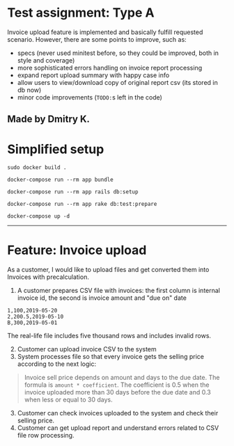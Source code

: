# Test assignment: Type A

Invoice upload feature is implemented and basically fulfill requested scenario.
However, there are some points to improve, such as:
  - specs (never used minitest before, so they could be improved, both in style and coverage)
  - more sophisticated errors handling on invoice report processing
  - expand report upload summary with happy case info
  - allow users to view/download copy of original report csv (its stored in db now)
  - minor code improvements (`TODO:`s left in the code)


Made by Dmitry K.
-----------------------------------------

# Simplified setup

```
sudo docker build .

docker-compose run --rm app bundle

docker-compose run --rm app rails db:setup

docker-compose run --rm app rake db:test:prepare

docker-compose up -d
```

--------------------------------------------

# Feature: Invoice upload

As a customer, I would like to upload files and get converted them into Invoices with precalculation.

1. A customer prepares CSV file with invoices: the first column is internal invoice id, the second is invoice amount and "due on" date

```
1,100,2019-05-20
2,200.5,2019-05-10
B,300,2019-05-01
```

The real-life file includes five thousand rows and includes invalid rows.

2. Customer can upload invoice CSV to the system
3. System processes file so that every invoice gets the selling price according to the next logic:
> Invoice sell price depends on amount and days to the due date. The formula is `amount * coefficient`. The coefficient is 0.5 when the invoice uploaded more than 30 days before the due date and 0.3 when less or equal to 30 days.

3. Customer can check invoices uploaded to the system and check their selling price.
4. Customer can get upload report and understand errors related to CSV file row processing.
